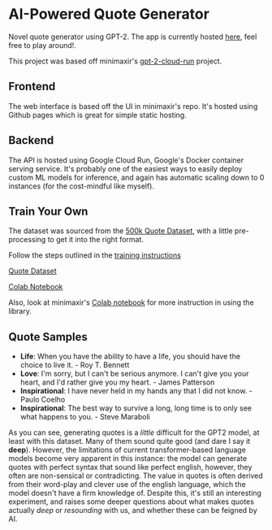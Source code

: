 # AI-Powered Quote Generator
Novel quote generator using GPT-2. The app is currently hosted [here](https://basedrhys.github.io/quote-gen), feel free to play around!.

This project was based off minimaxir's [gpt-2-cloud-run](https://github.com/minimaxir/gpt-2-cloud-run) project.

## Frontend

The web interface is based off the UI in minimaxir's repo. It's hosted using Github pages which is great for simple static hosting.

## Backend

The API is hosted using Google Cloud Run, Google's Docker container serving service. It's probably one of the easiest ways to easily deploy custom ML models for inference, and again has automatic scaling down to 0 instances (for the cost-mindful like myself).

## Train Your Own

The dataset was sourced from the [500k Quote Dataset](https://github.com/ShivaliGoel/Quotes-500K), with a little pre-processing to get it into the right format.

Follow the steps outlined in the [training instructions](./backend/train/README.md)

[Quote Dataset](https://drive.google.com/file/d/18fUCkPeVkC3MiOji5K8rzU9jXvZfC1Im/view?usp=sharing)

[Colab Notebook](https://colab.research.google.com/drive/1dy1lj6uFmgvsiaHxjNwy3A1wI9W0PmwW)

Also, look at minimaxir's [Colab notebook](https://colab.research.google.com/drive/1VLG8e7YSEwypxU-noRNhsv5dW4NfTGce) for more instruction in using the library.

## Quote Samples

- **Life**: When you have the ability to have a life, you should have the choice to live it. - Roy T. Bennett
- **Love**: I'm sorry, but I can't be serious anymore. I can't give you your heart, and I'd rather give you my heart. - James Patterson
- **Inspirational**: I have never held in my hands any that I did not know. - Paulo Coelho
- **Inspirational**: The best way to survive a long, long time is to only see what happens to you. - Steve Maraboli

As you can see, generating quotes is a *little* difficult for the GPT2 model, at least with this dataset. Many of them sound quite good (and dare I say it **deep**). However, the limitations of current transformer-based language models become very apparent in this instance: the model can generate quotes with perfect syntax that sound like perfect english, however, they often are non-sensical or contradicting. The value in quotes is often derived from their word-play and clever use of the english language, which the model doesn't have a firm knowledge of. Despite this, it's still an interesting experiment, and raises some deeper questions about what makes quotes actually *deep* or *resounding* with us, and whether these can be feigned by AI.

